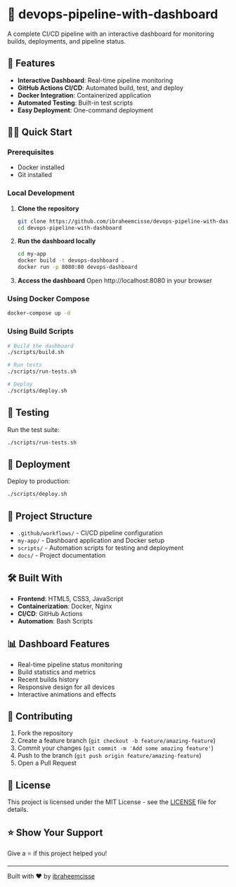 # 🚀 devops-pipeline-with-dashboard

A complete CI/CD pipeline with an interactive dashboard for monitoring builds, deployments, and pipeline status.

## 🎯 Features

- **Interactive Dashboard**: Real-time pipeline monitoring
- **GitHub Actions CI/CD**: Automated build, test, and deploy
- **Docker Integration**: Containerized application
- **Automated Testing**: Built-in test scripts
- **Easy Deployment**: One-command deployment

## 🏃‍♂️ Quick Start

### Prerequisites
- Docker installed
- Git installed

### Local Development

1. **Clone the repository**
   ```bash
   git clone https://github.com/ibraheemcisse/devops-pipeline-with-dashboard.git
   cd devops-pipeline-with-dashboard
   ```

2. **Run the dashboard locally**
   ```bash
   cd my-app
   docker build -t devops-dashboard .
   docker run -p 8080:80 devops-dashboard
   ```

3. **Access the dashboard**
   Open http://localhost:8080 in your browser

### Using Docker Compose
```bash
docker-compose up -d
```

### Using Build Scripts
```bash
# Build the dashboard
./scripts/build.sh

# Run tests
./scripts/run-tests.sh

# Deploy
./scripts/deploy.sh
```

## 🧪 Testing

Run the test suite:
```bash
./scripts/run-tests.sh
```

## 🚀 Deployment

Deploy to production:
```bash
./scripts/deploy.sh
```

## 📁 Project Structure

- `.github/workflows/` - CI/CD pipeline configuration
- `my-app/` - Dashboard application and Docker setup
- `scripts/` - Automation scripts for testing and deployment
- `docs/` - Project documentation

## 🛠️ Built With

- **Frontend**: HTML5, CSS3, JavaScript
- **Containerization**: Docker, Nginx
- **CI/CD**: GitHub Actions
- **Automation**: Bash Scripts

## 📊 Dashboard Features

- Real-time pipeline status monitoring
- Build statistics and metrics
- Recent builds history
- Responsive design for all devices
- Interactive animations and effects

## 🤝 Contributing

1. Fork the repository
2. Create a feature branch (`git checkout -b feature/amazing-feature`)
3. Commit your changes (`git commit -m 'Add some amazing feature'`)
4. Push to the branch (`git push origin feature/amazing-feature`)
5. Open a Pull Request

## 📄 License

This project is licensed under the MIT License - see the [LICENSE](LICENSE) file for details.

## ⭐ Show Your Support

Give a ⭐️ if this project helped you!

---

Built with ❤️ by [ibraheemcisse](https://github.com/ibraheemcisse)

